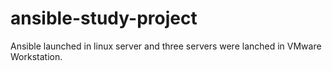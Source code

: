 # ansible-study-project

Ansible launched in linux server and three servers were lanched in VMware Workstation.

